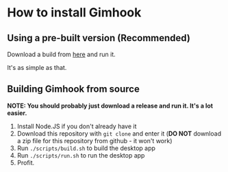 # How to install Gimhook

## Using a pre-built version (Recommended)

Download a build from [here](https://github.com/gimhook/gimhook/releases/tag/0.0.1) and run it.

It's as simple as that.

## Building Gimhook from source

**NOTE: You should probably just download a release and run it. It's a lot easier.**

1. Install Node.JS if you don't already have it
2. Download this repository with `git clone` and enter it (**DO NOT** download a zip file for this repository from github - it won't work)
3. Run `./scripts/build.sh` to build the desktop app
4. Run `./scripts/run.sh` to run the desktop app
5. Profit.